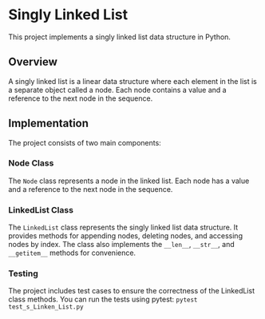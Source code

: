 # Singly Linked List

This project implements a singly linked list data structure in Python.

## Overview

A singly linked list is a linear data structure where each element in the list is a separate object called a node. Each node contains a value and a reference to the next node in the sequence.

## Implementation

The project consists of two main components:

### Node Class

The `Node` class represents a node in the linked list. Each node has a value and a reference to the next node in the sequence.

### LinkedList Class

The `LinkedList` class represents the singly linked list data structure. It provides methods for appending nodes, deleting nodes, and accessing nodes by index. The class also implements the `__len__`, `__str__`, and `__getitem__` methods for convenience.

### Testing
The project includes test cases to ensure the correctness of the LinkedList class methods. You can run the tests using pytest:
``
pytest test_s_Linken_List.py
``

